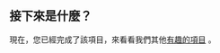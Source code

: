 ## 接下來是什麼？

現在，您已經完成了該項目，來看看我們其他[有趣的項目](https://projects.raspberrypi.org/en/projects?interests%5B%5D=humour) 。
